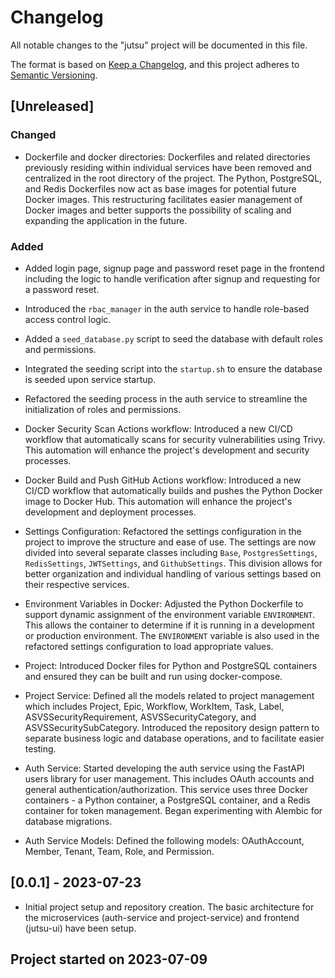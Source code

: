 # Changelog

All notable changes to the "jutsu" project will be documented in this file.

The format is based on [Keep a Changelog](https://keepachangelog.com/en/1.0.0/), and this project adheres to [Semantic Versioning](https://semver.org/spec/v2.0.0.html).

## [Unreleased]

### Changed

- Dockerfile and docker directories: Dockerfiles and related directories previously residing within individual services have been removed and centralized in the root directory of the project. The Python, PostgreSQL, and Redis Dockerfiles now act as base images for potential future Docker images. This restructuring facilitates easier management of Docker images and better supports the possibility of scaling and expanding the application in the future.

### Added

- Added login page, signup page and password reset page in the frontend including the logic to handle verification after signup and requesting for a password reset.

- Introduced the `rbac_manager` in the auth service to handle role-based access control logic.

- Added a `seed_database.py` script to seed the database with default roles and permissions.

- Integrated the seeding script into the `startup.sh` to ensure the database is seeded upon service startup.

- Refactored the seeding process in the auth service to streamline the initialization of roles and permissions.

- Docker Security Scan Actions workflow: Introduced a new CI/CD workflow that automatically scans for security vulnerabilities using Trivy. This automation will enhance the project's development and security processes.

- Docker Build and Push GitHub Actions workflow: Introduced a new CI/CD workflow that automatically builds and pushes the Python Docker image to Docker Hub. This automation will enhance the project's development and deployment processes.

- Settings Configuration: Refactored the settings configuration in the project to improve the structure and ease of use. The settings are now divided into several separate classes including `Base`, `PostgresSettings`, `RedisSettings`, `JWTSettings`, and `GithubSettings`. This division allows for better organization and individual handling of various settings based on their respective services.

- Environment Variables in Docker: Adjusted the Python Dockerfile to support dynamic assignment of the environment variable `ENVIRONMENT`. This allows the container to determine if it is running in a development or production environment. The `ENVIRONMENT` variable is also used in the refactored settings configuration to load appropriate values.

- Project: Introduced Docker files for Python and PostgreSQL containers and ensured they can be built and run using docker-compose.

- Project Service: Defined all the models related to project management which includes Project, Epic, Workflow, WorkItem, Task, Label, ASVSSecurityRequirement, ASVSSecurityCategory, and ASVSSecuritySubCategory. Introduced the repository design pattern to separate business logic and database operations, and to facilitate easier testing.

- Auth Service: Started developing the auth service using the FastAPI users library for user management. This includes OAuth accounts and general authentication/authorization. This service uses three Docker containers - a Python container, a PostgreSQL container, and a Redis container for token management. Began experimenting with Alembic for database migrations.

- Auth Service Models: Defined the following models: OAuthAccount, Member, Tenant, Team, Role, and Permission.

## [0.0.1] - 2023-07-23

- Initial project setup and repository creation. The basic architecture for the microservices (auth-service and project-service) and frontend (jutsu-ui) have been setup.

## Project started on 2023-07-09
